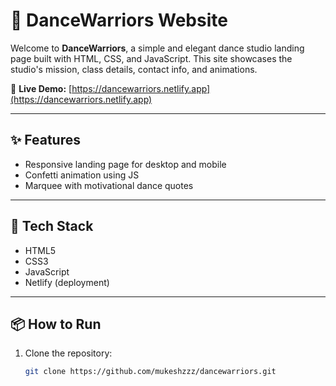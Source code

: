 <!-- <h1><b>Dance Warriors Studio :</b></h1>
<h4>Visit this Website for the preview :</h4>
<b>Website :</b> <strong>https://dancewarriors.netlify.app/</strong>
                                                                                    -->
# 💃 DanceWarriors Website

Welcome to **DanceWarriors**, a simple and elegant dance studio landing page built with HTML, CSS, and JavaScript. This site showcases the studio's mission, class details, contact info, and animations.

🔗 **Live Demo:** [https://dancewarriors.netlify.app](https://dancewarriors.netlify.app)

---

## ✨ Features

- Responsive landing page for desktop and mobile
- Confetti animation using JS
- Marquee with motivational dance quotes

---

## 🔧 Tech Stack

- HTML5  
- CSS3  
- JavaScript  
- Netlify (deployment)

---

## 📦 How to Run

1. Clone the repository:
   ```bash
   git clone https://github.com/mukeshzzz/dancewarriors.git
